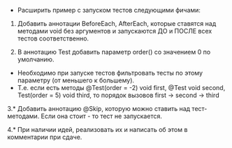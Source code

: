 
* Расширить пример с запуском тестов следующими фичами:

1. Добавить аннотации BeforeEach, AfterEach, которые ставятся над методами void без аргументов и запускаются ДО и 
ПОСЛЕ всех тестов соответственно.

2. В аннотацию Test добавить параметр order() со значением 0 по умолчанию.

* Необходимо при запуске тестов фильтровать тесты по этому параметру (от меньшего к большему).
* Т.е. если есть методы @Test(order = -2) void first, @Test void second, Test(order = 5) void third,
то порядок вызовов first -> second -> third

3.* Добавить аннотацию @Skip, которую можно ставить над тест-методами. Если она стоит - то тест не запускается.

4.* При наличии идей, реализовать их и написать об этом в комментарии при сдаче.
